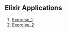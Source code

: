 ## Elixir Applications

1. [Exercise_1](https://github.com/AndrewMbugua/Elixir-Apps/tree/master/Exercises/Exercise_1)
2. [Exercise_2](https://github.com/AndrewMbugua/Elixir-Apps/tree/master/Exercises/Exercise_2)
